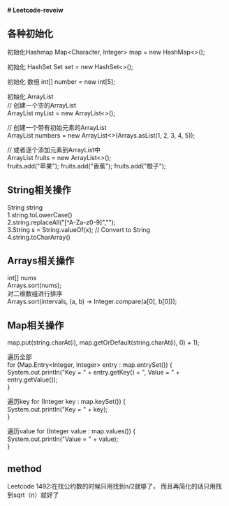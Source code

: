 **# Leetcode-reveiw**

## 各种初始化
初始化Hashmap
Map<Character, Integer> map = new HashMap<>();

初始化 HashSet
Set<Integer> set = new HashSet<>();

初始化 数组
int[] number = new int[5];

初始化 ArrayList  
// 创建一个空的ArrayList  
ArrayList<String> myList = new ArrayList<>();  

// 创建一个带有初始元素的ArrayList  
ArrayList<Integer> numbers = new ArrayList<>(Arrays.asList(1, 2, 3, 4, 5));  

// 或者逐个添加元素到ArrayList中  
ArrayList<String> fruits = new ArrayList<>();  
fruits.add("苹果");
fruits.add("香蕉");
fruits.add("橙子");

## String相关操作
String string  
1.string.toLowerCase()  
2.string.replaceAll("[^A-Za-z0-9]","");  
3.String s = String.valueOf(x); // Convert to String  
4.string.toCharArray()

## Arrays相关操作
int[] nums  
Arrays.sort(nums);  
对二维数组进行排序  
Arrays.sort(intervals, (a, b) -> Integer.compare(a[0], b[0]));  

## Map相关操作
 map.put(string.charAt(i), map.getOrDefault(string.charAt(i), 0) + 1);  
 
遍历全部  
for (Map.Entry<Integer, Integer> entry : map.entrySet()) {  
  System.out.println("Key = " + entry.getKey() + ", Value = " + entry.getValue());  
}
		
遍历key
for (Integer key : map.keySet()) {  
	System.out.println("Key = " + key);  
}
		
遍历value
for (Integer value : map.values()) {  
			System.out.println("Value = " + value);  
		}

## method
Leetcode 1492:在找公约数的时候只用找到n/2就够了， 而且再简化的话只用找到sqrt（n）就好了

